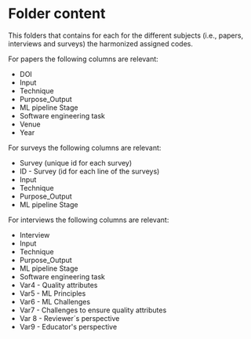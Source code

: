 # Folder content

This folders that contains for each for the different subjects (i.e., papers, interviews and surveys) the harmonized assigned codes. 

For papers the following columns are relevant:
- DOI
- Input
- Technique
- Purpose_Output
- ML pipeline Stage
- Software engineering task
- Venue
- Year

For surveys the following columns are relevant:
- Survey (unique id for each survey)
- ID - Survey (id for each line of the surveys)
- Input
- Technique
- Purpose_Output
- ML pipeline Stage

For interviews the following columns are relevant:
- Interview
- Input
- Technique
- Purpose_Output
- ML pipeline Stage
- Software engineering task
- Var4 - Quality attributes
- Var5 - ML Principles
- Var6 - ML Challenges
- Var7 - Challenges to ensure quality attributes
- Var 8 - Reviewer´s  perspective
- Var9 - Educator's perspective